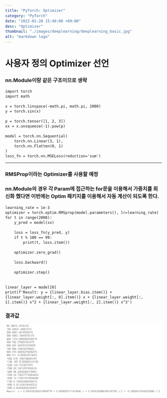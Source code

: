 ```yaml
---
title: "PyTorch: Optimizer"
category: "PyTorch"
date: "2022-01-20 15:40:00 +09:00"
desc: "Optimizer"
thumbnail: "./images/deeplearning/deeplearning_basic.jpg"
alt: "markdown logo"
---
```


# 사용자 정의 Optimizer 선언

### nn.Module이랑 같은 구조이므로 생략

    import torch
    import math

    x = torch.linspace(-math.pi, math.pi, 2000)
    y = torch.sin(x)

    p = torch.tensor([1, 2, 3])
    xx = x.unsqueeze(-1).pow(p)

    model = torch.nn.Sequential(
        torch.nn.Linear(3, 1),
        torch.nn.Flatten(0, 1)
    )
    loss_fn = torch.nn.MSELoss(reduction='sum')
----

### RMSProp이라는 Optimizer를 사용할 예정

### nn.Module의 경우 각 Param에 접근하는 for문을 이용해서 가중치를 최신화 했다면 이번에는 Optim 패키지를 이용해서 자동 계산이 되도록 한다.

    learning_rate = 1e-3
    optimizer = torch.optim.RMSprop(model.parameters(), lr=learning_rate)
    for t in range(2000):
        y_pred = model(xx)

        loss = loss_fn(y_pred, y)
        if t % 100 == 99:
            print(t, loss.item())

        optimizer.zero_grad()

        loss.backward()

        optimizer.step()


    linear_layer = model[0]
    print(f'Result: y = {linear_layer.bias.item()} + {linear_layer.weight[:, 0].item()} x + {linear_layer.weight[:, 1].item()} x^2 + {linear_layer.weight[:, 2].item()} x^3')

### 결과값

![img](images/deeplearning/../deeplearning_img/pytorch2.jpg)